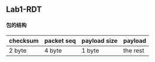 ## Lab1-RDT

#### 包的结构

| checksum | packet seq | payload size | payload  |
| -------- | ---------- | ------------ | -------- |
| 2 byte   | 4 byte     | 1 byte       | the rest |

